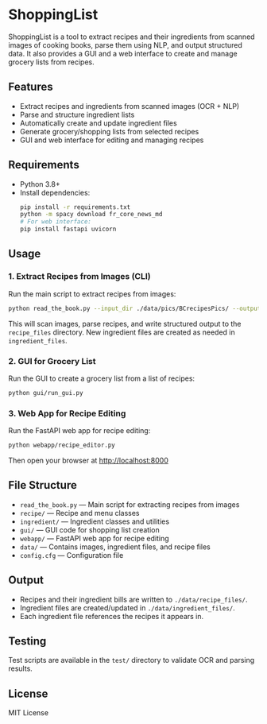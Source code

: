 
# ShoppingList

ShoppingList is a tool to extract recipes and their ingredients from scanned images of cooking books, parse them using NLP, and output structured data. It also provides a GUI and a web interface to create and manage grocery lists from recipes.

## Features
- Extract recipes and ingredients from scanned images (OCR + NLP)
- Parse and structure ingredient lists
- Automatically create and update ingredient files
- Generate grocery/shopping lists from selected recipes
- GUI and web interface for editing and managing recipes

## Requirements
- Python 3.8+
- Install dependencies:
  ```sh
  pip install -r requirements.txt
  python -m spacy download fr_core_news_md
  # For web interface:
  pip install fastapi uvicorn
  ```

## Usage

### 1. Extract Recipes from Images (CLI)

Run the main script to extract recipes from images:

```sh
python read_the_book.py --input_dir ./data/pics/BCrecipesPics/ --output_dir ./data/recipe_files/
```

This will scan images, parse recipes, and write structured output to the `recipe_files` directory. New ingredient files are created as needed in `ingredient_files`.

### 2. GUI for Grocery List

Run the GUI to create a grocery list from a list of recipes:

```sh
python gui/run_gui.py
```

### 3. Web App for Recipe Editing

Run the FastAPI web app for recipe editing:

```sh
python webapp/recipe_editor.py
```
Then open your browser at [http://localhost:8000](http://localhost:8000)

## File Structure

- `read_the_book.py` — Main script for extracting recipes from images
- `recipe/` — Recipe and menu classes
- `ingredient/` — Ingredient classes and utilities
- `gui/` — GUI code for shopping list creation
- `webapp/` — FastAPI web app for recipe editing
- `data/` — Contains images, ingredient files, and recipe files
- `config.cfg` — Configuration file

## Output
- Recipes and their ingredient bills are written to `./data/recipe_files/`.
- Ingredient files are created/updated in `./data/ingredient_files/`.
- Each ingredient file references the recipes it appears in.

## Testing
Test scripts are available in the `test/` directory to validate OCR and parsing results.

## License
MIT License
       